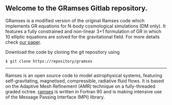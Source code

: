 [1]: http://arxiv.org

## Welcome to the GRamses Gitlab repository.

GRamses is a modified version of the original Ramses code which implements GR equations for N-body cosmological simulations (DM only). It features a fully constrained and non-linear 3+1 formulation of GR in which 10 elliptic equations are solved for the gravitational field. For more details check [our paper][1].

Download the code by cloning the git repository using 
```
$ git clone https://repository/gramses
```
----------------------------------------------------------------------------------------
Ramses is an open source code to model astrophysical systems, featuring self-gravitating, magnetised, compressible, radiative fluid flows. It is based  on the Adaptive Mesh Refinement (AMR) technique on a fully-threaded graded octree. 
[ramses](https://bitbucket.org/rteyssie/ramses) is written in Fortran 90 and is making intensive use of the Message Passing Interface (MPI) library.

